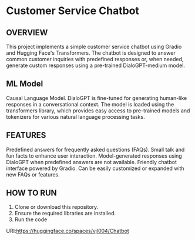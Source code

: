 # Customer Service Chatbot

## OVERVIEW
This project implements a simple customer service chatbot using Gradio and Hugging Face's Transformers. 
The chatbot is designed to answer common customer inquiries with predefined responses or, when needed, generate custom responses using a pre-trained DialoGPT-medium model.

## ML Model
Causal Language Model. DialoGPT is fine-tuned for generating human-like responses in a conversational context. The model is loaded using the transformers library, which provides easy access to pre-trained models and tokenizers for various natural language processing tasks.

## FEATURES
Predefined answers for frequently asked questions (FAQs).
Small talk and fun facts to enhance user interaction.
Model-generated responses using DialoGPT when predefined answers are not available.
Friendly chatbot interface powered by Gradio.
Can be easily customized or expanded with new FAQs or features.

## HOW TO RUN 
1. Clone or download this repository.
2. Ensure the required libraries are installed.
3. Run the code

URI:https://huggingface.co/spaces/vjl004/Chatbot
